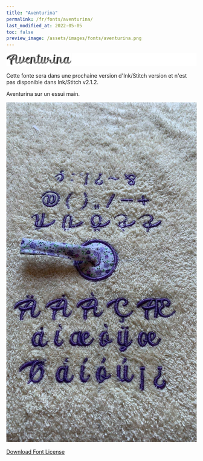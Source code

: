 ```yaml
---
title: "Aventurina"
permalink: /fr/fonts/aventurina/
last_modified_at: 2022-05-05
toc: false
preview_image: /assets/images/fonts/aventurina.png
---
```

![Aventurina](/assets/images/fonts/aventurina.png)

Cette fonte sera dans une prochaine version d'Ink/Stitch version et n'est pas disponible dans Ink/Stitch v2.1.2.

Aventurina sur un essui main.

![Aventurina2](/assets/images/fonts/aventurina2.jpg)


[Download Font License](https://github.com/inkstitch/inkstitch/tree/main/fonts/aventurina/LICENSE)
